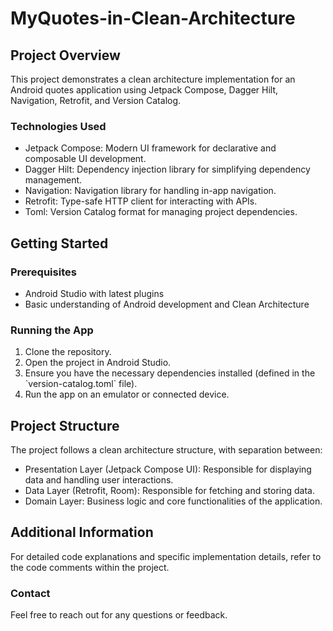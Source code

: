 <!DOCTYPE html>
<html lang="en">
<head>
  <meta charset="UTF-8">
  <meta name="viewport" content="width=device-width, initial-scale=1.0">
</head>
<body>
  <h1>MyQuotes-in-Clean-Architecture</h1>

  <h2>Project Overview</h2>
  <p>This project demonstrates a clean architecture implementation for an Android quotes application using Jetpack Compose, Dagger Hilt, Navigation, Retrofit, and Version Catalog.</p>

  <h3>Technologies Used</h3>
  <ul>
    <li>Jetpack Compose: Modern UI framework for declarative and composable UI development.</li>
    <li>Dagger Hilt: Dependency injection library for simplifying dependency management.</li>
    <li>Navigation: Navigation library for handling in-app navigation.</li>
    <li>Retrofit: Type-safe HTTP client for interacting with APIs.</li>
    <li>Toml: Version Catalog format for managing project dependencies.</li>
  </ul>

  <h2>Getting Started</h2>

  <h3>Prerequisites</h3>
  <ul>
    <li>Android Studio with latest plugins</li>
    <li>Basic understanding of Android development and Clean Architecture</li>
  </ul>

  <h3>Running the App</h3>
  <ol>
    <li>Clone the repository.</li>
    <li>Open the project in Android Studio.</li>
    <li>Ensure you have the necessary dependencies installed (defined in the `version-catalog.toml` file).</li>
    <li>Run the app on an emulator or connected device.</li>
  </ol>

  <h2>Project Structure</h2>
  <p>The project follows a clean architecture structure, with separation between:</p>
  <ul>
    <li>Presentation Layer (Jetpack Compose UI): Responsible for displaying data and handling user interactions.</li>
    <li>Data Layer (Retrofit, Room): Responsible for fetching and storing data.</li>
    <li>Domain Layer: Business logic and core functionalities of the application.</li>
  </ul>

  <h2>Additional Information</h2>
  <p>For detailed code explanations and specific implementation details, refer to the code comments within the project.</p>

  <h3>Contact</h3>
  <p>Feel free to reach out for any questions or feedback.</p>
</body>
</html>
